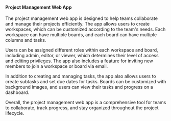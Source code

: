 #### Project Management Web App

The project management web app is designed to help teams collaborate and manage their projects efficiently. The app allows users to create workspaces, which can be customized according to the team's needs. Each workspace can have multiple boards, and each board can have multiple columns and tasks.

Users can be assigned different roles within each workspace and board, including admin, editor, or viewer, which determines their level of access and editing privileges. The app also includes a feature for inviting new members to join a workspace or board via email.

In addition to creating and managing tasks, the app also allows users to create subtasks and set due dates for tasks. Boards can be customized with background images, and users can view their tasks and progress on a dashboard.

Overall, the project management web app is a comprehensive tool for teams to collaborate, track progress, and stay organized throughout the project lifecycle.
